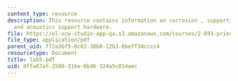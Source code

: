 ```yaml
---
content_type: resource
description: This resource contains information on corrosion , supporting sensors
  and acoustics support hardware.
file: https://ol-ocw-studio-app-qa.s3.amazonaws.com/courses/2-693-principles-of-oceanographic-instrument-systems-sensors-and-measurements-13-998-spring-2004/0ffa67af2506316e0b46324a5c014aec_lab5.pdf
file_type: application/pdf
parent_uid: f72a36f9-0c63-38b0-12b3-8beff34cccc4
resourcetype: Document
title: lab5.pdf
uid: 0ffa67af-2506-316e-0b46-324a5c014aec
---
```

